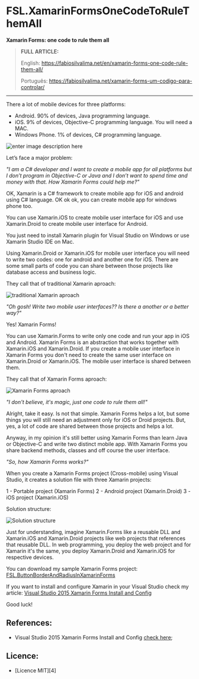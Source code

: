 # FSL.XamarinFormsOneCodeToRuleThemAll

**Xamarin Forms: one code to rule them all**

> **FULL ARTICLE:**
>
> English: https://fabiosilvalima.net/en/xamarin-forms-one-code-rule-them-all/
>
> Português: https://fabiosilvalima.net/xamarin-forms-um-codigo-para-controlar/

---

There a lot of mobile devices for three platforms:
- Android. 90% of devices, Java programming language.
- iOS. 9% of devices, Objective-C programming language. You will need a MAC.
- Windows Phone. 1% of devices, C# programming language.

![enter image description here](https://fabiosilvalima.net/wp-content/uploads/2017/01/fabiosilvalima-xamarin-forms-um-codigo-que-controla-todos-os-outros.jpg)

Let’s face a major problem:

*"I am a C# developer and I want to create a mobile app for all platforms but I don’t program in Objective-C or Java and I don’t want to spend time and money with that. How Xamarin Forms could help me?"*

OK, Xamarin is a C# framework to create mobile app for iOS and android using C# language. OK ok ok, you can create mobile app for windows phone too.

You can use Xamarin.iOS  to create mobile user interface for iOS and use Xamarin.Droid to create mobile user interface for Android.

You just need to install Xamarin plugin for Visual Studio on Windows or use Xamarin Studio IDE on Mac.

Using Xamarin.Droid or Xamarin.iOS for mobile user interface you will need to write two codes: one for android and another one for iOS. There are some small parts of code you can share between those projects like database access and business logic.

They call that of traditional Xamarin aproach:

![traditional Xamarin aproach](https://fabiosilvalima.net/wp-content/uploads/2016/11/xamarin-traditional.png)

*"Oh gosh! Write two mobile user interfaces?? Is there a another or a better way?"*

Yes! Xamarin Forms!

You can use Xamarin.Forms to write only one code and run your app in iOS and Android. Xamarin Forms is an abstraction that works together with Xamarin.iOS and Xamarin.Droid. If you create a mobile user interface in Xamarin Forms you don't need to create the same user interface on Xamarin.Droid or Xamarin.iOS. The mobile user interface is shared between them.

They call that of Xamarin Forms aproach:

![Xamarin Forms aproach](https://fabiosilvalima.net/wp-content/uploads/2016/11/xamarin-forms.png)

<em>"I don't believe, it's magic, just one code to rule them all!"</em>

Alright, take it easy. Is not that simple. Xamarin Forms helps a lot, but some things you will still need an adjustment only for iOS or Droid projects. But, yes, a lot of code are shared between those projects and helps a lot.

Anyway, in my opinion it's still better using Xamarin Forms than learn Java or Objective-C and write two distinct mobile app.  With Xamarin Forms you share backend methods, classes and off course the user interface.

*"So, how Xamarin Forms works?"*

When you create a Xamarin Forms project (Cross-mobile) using Visual Studio, it creates a solution file with three Xamarin projects:

1 - Portable project (Xamarin Forms)
2 - Android project (Xamarin.Droid)
3 - iOS project (Xamarin.iOS)

Solution structure:

![Solution structure](https://fabiosilvalima.net/wp-content/uploads/2016/11/xamarinproject.png)

Just for understanding, imagine Xamarin.Forms like a reusable DLL and Xamarin.iOS and Xamarin.Droid projects like web projects that references that reusable DLL. In web programming, you deploy the web project and for Xamarin it's the same, you deploy Xamarin.Droid and Xamarin.iOS for respective devices.

You can download my sample Xamarin Forms project:
[FSL.ButtonBorderAndRadiusInXamarinForms][1]

If you want to install and configure Xamarin in your Visual Studio check my article:
[Visual Studio 2015 Xamarin Forms Install and Config][2]

Good luck!


References:
---

- Visual Studio 2015 Xamarin Forms Install and Config [check here][3];

Licence:
---

- [Licence MIT][4]


[1]: https://github.com/fabiosilvalima/FSL.ButtonBorderAndRadiusInXamarinForms
[2]: https://fabiosilvalima.net/configuracao-xamarin-visual-studio-2015/
[3]: https://fabiosilvalima.net/configuracao-xamarin-visual-studio-2015/
